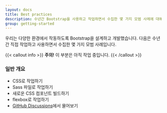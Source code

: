 ```yaml
---
layout: docs
title: Best practices
description: 수년간 Bootstrap을 사용하고 작업하면서 수집한 몇 가지 모범 사례에 대해 알아보세요.
group: getting-started
---
```


우리는 다양한 환경에서 작동하도록 Bootstrap을 설계하고 개발했습니다. 다음은 수년간 직접 작업하고 사용하면서 수집한 몇 가지 모범 사례입니다.

{{< callout info >}}
**주의!** 이 부분은 아직 작업 중입니다.
{{< /callout >}}

### 일반 개요

- CSS로 작업하기
- Sass 파일로 작업하기
- 새로운 CSS 컴포넌트 빌드하기
- flexbox로 작업하기
- [GitHub Discussions](https://github.com/twbs/bootstrap/discussions)에서 물어보기
